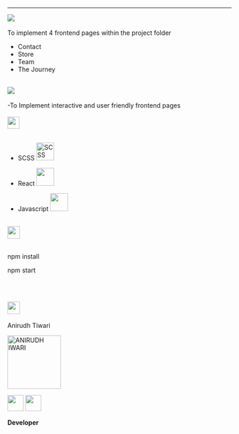 <div id="top"></div>

<!-- PROJECT LOGO -->
<br />
<div align="center">
  <img alt="" src="https://saaslist.com/uploads/ringover-logo.png" height=" x    "  />
  <p align="center">  
  </p>
  
</div>
<hr>
<div align="left"> 
<img src="https://img.shields.io/badge/About_Our_Project-red?logo=jira&style=for-the-badge" /><br>
</div>
<br>
To implement 4 frontend pages within the project folder
<ul>
    <li>Contact</li>
    <li>Store</li>
    <li>Team</li>
    <li>The Journey</li>
</ul>
<br>
</div>



<!-- ABOUT THE PROJECT -->
<div align="left"> 
<img src="https://img.shields.io/badge/Objective-blue?logo=Pinboard&style=for-the-badge" /><br>
<br>
-To Implement interactive and  user friendly frontend pages 
<br>
<br>


<div align="left"> 
<img src="https://img.shields.io/badge/Tech_Stack-pink?logo=Windows%20Terminal&style=for-the-badge" height="27"/>
 </div>
 <br>
 
 + SCSS <a href="https://sass-lang.com/" target="_blank">
<img src="https://sass-lang.com/assets/img/logos/logo-b6e1ef6e.svg"
alt="SCSS"
width="40"
height="40"></img></a>&nbsp;&nbsp;



+ React  <a href="https://reactjs.org/"><img src="assets/react.png" width="40"></img></a>&nbsp;&nbsp;

+ Javascript  <a href="https://www.javascript.com/"><img src="https://upload.wikimedia.org/wikipedia/commons/thumb/9/99/Unofficial_JavaScript_logo_2.svg/480px-Unofficial_JavaScript_logo_2.svg.png" width="40"></img></a>&nbsp;&nbsp;


<br>



<div align="left"> 
  <img src="https://img.shields.io/badge/Setting%20up%20locally-purple?logo=visual-studio-code&style=for-the-badge" height="28"/> 
</div><br>
  
   
   

   
  npm install
   

   
   npm start
   
<br><br>

 <div align="left"> 
  <img src="https://img.shields.io/badge/Contributors-black?logo=Github&style=for-the-badge" height="28"/> 
</div>
  <br>





<td>
  Anirudh Tiwari

<p align="left">
<img src = "https://media-exp2.licdn.com/dms/image/C4D03AQEKdE88ZNS5Fg/profile-displayphoto-shrink_800_800/0/1606818357009?e=1663804800&v=beta&t=wSl5CRZP259qj6uP4ONSE9RyOCIyh2FlZnf2F6nlRzM"  height="120" alt="ANIRUDH IWARI">
</p>
<p align="left">
<a href = "https://github.com/anirudh-t4"><img src = "http://www.iconninja.com/files/241/825/211/round-collaboration-social-github-code-circle-network-icon.svg" width="36" height = "36"/></a>
<a href = "https://www.linkedin.com/in/anirudh-tiwari-5a0ab7193/">
<img src = "http://www.iconninja.com/files/863/607/751/network-linkedin-social-connection-circular-circle-media-icon.svg" width="36" height="36"/>
</a>
</p>
  <strong>Developer<strong>
</td>
  
  </table>
</tr>
</div>
  <br>


  
 <!-- END -->